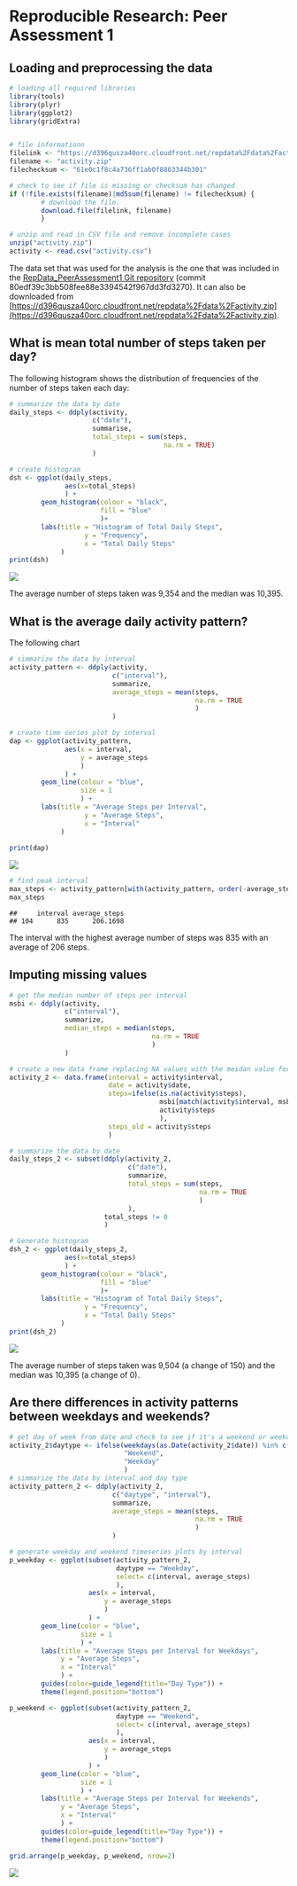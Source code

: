 # Reproducible Research: Peer Assessment 1

## Loading and preprocessing the data

```r
# loading all required libraries
library(tools)
library(plyr)
library(ggplot2)
library(gridExtra)


# file informationn
filelink <- "https://d396qusza40orc.cloudfront.net/repdata%2Fdata%2Factivity.zip"
filename <- "activity.zip"
filechecksum <- "61e0c1f8c4a736ff1ab0f8863344b301"

# check to see if file is missing or checksum has changed 
if (!file.exists(filename)|md5sum(filename) != filechecksum) {
        # download the file.
        download.file(filelink, filename)
        }         

# unzip and read in CSV file and remove incomplete cases
unzip("activity.zip")
activity <- read.csv("activity.csv")
```
The data set that was used for the analysis is the one that was included in the [RepData_PeerAssessment1 Git repository](https://github.com/rdpeng/RepData_PeerAssessment1) (commit 80edf39c3bb508fee88e3394542f967dd3fd3270).  It can also be downloaded from [https://d396qusza40orc.cloudfront.net/repdata%2Fdata%2Factivity.zip](https://d396qusza40orc.cloudfront.net/repdata%2Fdata%2Factivity.zip).

## What is mean total number of steps taken per day?
The following histogram shows the distribution of frequencies of the number of steps taken each day:

```r
# summarize the data by date
daily_steps <- ddply(activity,
                     c("date"),
                     summarise,
                     total_steps = sum(steps,
                                       na.rm = TRUE)
                     )

# create histogram
dsh <- ggplot(daily_steps, 
              aes(x=total_steps)
              ) +
        geom_histogram(colour = "black",
                       fill = "blue"
                       )+ 
        labs(title = "Histogram of Total Daily Steps", 
                   y = "Frequency",
                   x = "Total Daily Steps"
             )
print(dsh)
```

![](PA1_template_files/figure-html/dialy_steps-1.png) 



The average number of steps taken was 9,354 and the median was 10,395.

## What is the average daily activity pattern?
The following chart

```r
# simmarize the data by interval
activity_pattern <- ddply(activity,
                          c("interval"),
                          summarize,
                          average_steps = mean(steps,
                                               na.rm = TRUE
                                               )
                          )

# create time series plot by interval
dap <- ggplot(activity_pattern,
              aes(x = interval,
                  y = average_steps
                  )
              ) +
        geom_line(colour = "blue",
                  size = 1
                  ) + 
        labs(title = "Average Steps per Interval", 
                   y = "Average Steps",
                   x = "Interval"
             ) 
        
print(dap)
```

![](PA1_template_files/figure-html/activity_pattern-1.png) 

```r
# find peak interval
max_steps <- activity_pattern[with(activity_pattern, order(-average_steps)),][1,]
max_steps
```

```
##     interval average_steps
## 104      835      206.1698
```




The interval with the highest average number of steps was 835 with an average of 206 steps.

## Imputing missing values



```r
# get the median number of steps per interval
msbi <- ddply(activity,
              c("interval"),
              summarize,
              median_steps = median(steps,
                                    na.rm = TRUE
                                    )
              )

# create a new data frame replacing NA values with the meidan value for that interval
activity_2 <- data.frame(interval = activity$interval,
                         date = activity$date, 
                         steps=ifelse(is.na(activity$steps), 
                                      msbi[match(activity$interval, msbi$interval), 2],
                                      activity$steps
                                      ), 
                         steps_old = activity$steps
                         )

# summarize the data by date
daily_steps_2 <- subset(ddply(activity_2, 
                              c("date"),
                              summarize, 
                              total_steps = sum(steps,
                                                na.rm = TRUE
                                                )
                              ),
                        total_steps != 0
                        )

# Generate histogram
dsh_2 <- ggplot(daily_steps_2, 
              aes(x=total_steps)
              ) +
        geom_histogram(colour = "black",
                       fill = "blue"
                       )+ 
        labs(title = "Histogram of Total Daily Steps", 
                   y = "Frequency",
                   x = "Total Daily Steps"
             )
print(dsh_2)
```

![](PA1_template_files/figure-html/Imputing_values-1.png) 


The average number of steps taken was 9,504 (a change of 150) and the median was 10,395 (a change of 0).

## Are there differences in activity patterns between weekdays and weekends?



```r
# get day of week from date and check to see if it's a weekend or weekday
activity_2$daytype <- ifelse(weekdays(as.Date(activity_2$date)) %in% c("Saturday","Sunday"),
                             "Weekend", 
                             "Weekday"
                             )
# simmarize the data by interval and day type
activity_pattern_2 <- ddply(activity_2,
                          c("daytype", "interval"),
                          summarize,
                          average_steps = mean(steps,
                                               na.rm = TRUE
                                               )
                          )

# generate weekday and weekend timeseries plots by interval
p_weekday <- ggplot(subset(activity_pattern_2, 
                           daytype == "Weekday", 
                           select= c(interval, average_steps)
                           ),
                    aes(x = interval,
                        y = average_steps
                        )
                    ) +
        geom_line(color = "blue",
                  size = 1
                  ) + 
        labs(title = "Average Steps per Interval for Weekdays", 
             y = "Average Steps",
             x = "Interval"
             ) +
        guides(color=guide_legend(title="Day Type")) +
        theme(legend.position="bottom")

p_weekend <- ggplot(subset(activity_pattern_2, 
                           daytype == "Weekend", 
                           select= c(interval, average_steps)
                           ),
                    aes(x = interval,
                        y = average_steps
                        )
                    ) +
        geom_line(color = "blue",
                  size = 1
                  ) + 
        labs(title = "Average Steps per Interval for Weekends", 
             y = "Average Steps",
             x = "Interval"
             ) +
        guides(color=guide_legend(title="Day Type")) +
        theme(legend.position="bottom")

grid.arrange(p_weekday, p_weekend, nrow=2)
```

![](PA1_template_files/figure-html/weekday_vs_weekend-1.png) 











